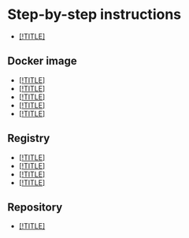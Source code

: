 # Step-by-step instructions

- [[!TITLE]](authentication.md)

## Docker image

- [[!TITLE]](docker-image/docker-image-list.md)
- [[!TITLE]](docker-image/docker-image-create.md)
- [[!TITLE]](docker-image/docker-image-push.md)
- [[!TITLE]](docker-image/docker-image-pull.md)
- [[!TITLE]](docker-image/docker-image-delete.md)

## Registry

- [[!TITLE]](registry/registry-list.md)
- [[!TITLE]](registry/registry-create.md)
- [[!TITLE]](registry/registry-update.md)
- [[!TITLE]](registry/registry-delete.md)

## Repository

- [[!TITLE]](repository/repository-list.md)

